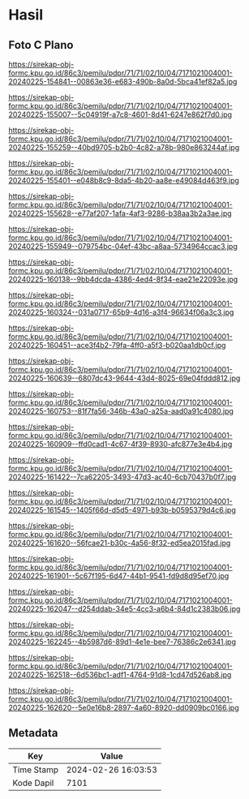 # Hasil

## Foto C Plano

https://sirekap-obj-formc.kpu.go.id/86c3/pemilu/pdpr/71/71/02/10/04/7171021004001-20240225-154841--00863e36-e683-490b-8a0d-5bca41ef82a5.jpg

https://sirekap-obj-formc.kpu.go.id/86c3/pemilu/pdpr/71/71/02/10/04/7171021004001-20240225-155007--5c04919f-a7c8-4601-8d41-6247e862f7d0.jpg

https://sirekap-obj-formc.kpu.go.id/86c3/pemilu/pdpr/71/71/02/10/04/7171021004001-20240225-155259--40bd9705-b2b0-4c82-a78b-980e863244af.jpg

https://sirekap-obj-formc.kpu.go.id/86c3/pemilu/pdpr/71/71/02/10/04/7171021004001-20240225-155401--e048b8c9-8da5-4b20-aa8e-e49084d463f9.jpg

https://sirekap-obj-formc.kpu.go.id/86c3/pemilu/pdpr/71/71/02/10/04/7171021004001-20240225-155628--e77af207-1afa-4af3-9286-b38aa3b2a3ae.jpg

https://sirekap-obj-formc.kpu.go.id/86c3/pemilu/pdpr/71/71/02/10/04/7171021004001-20240225-155949--079754bc-04ef-43bc-a8aa-5734964ccac3.jpg

https://sirekap-obj-formc.kpu.go.id/86c3/pemilu/pdpr/71/71/02/10/04/7171021004001-20240225-160138--9bb4dcda-4386-4ed4-8f34-eae21e22093e.jpg

https://sirekap-obj-formc.kpu.go.id/86c3/pemilu/pdpr/71/71/02/10/04/7171021004001-20240225-160324--031a0717-65b9-4d16-a3f4-96634f06a3c3.jpg

https://sirekap-obj-formc.kpu.go.id/86c3/pemilu/pdpr/71/71/02/10/04/7171021004001-20240225-160451--ace3f4b2-79fa-4ff0-a5f3-b020aa1db0cf.jpg

https://sirekap-obj-formc.kpu.go.id/86c3/pemilu/pdpr/71/71/02/10/04/7171021004001-20240225-160639--6807dc43-9644-43d4-8025-69e04fddd812.jpg

https://sirekap-obj-formc.kpu.go.id/86c3/pemilu/pdpr/71/71/02/10/04/7171021004001-20240225-160753--81f7fa56-346b-43a0-a25a-aad0a91c4080.jpg

https://sirekap-obj-formc.kpu.go.id/86c3/pemilu/pdpr/71/71/02/10/04/7171021004001-20240225-160909--ffd0cad1-4c67-4f39-8930-afc877e3e4b4.jpg

https://sirekap-obj-formc.kpu.go.id/86c3/pemilu/pdpr/71/71/02/10/04/7171021004001-20240225-161422--7ca62205-3493-47d3-ac40-6cb70437b0f7.jpg

https://sirekap-obj-formc.kpu.go.id/86c3/pemilu/pdpr/71/71/02/10/04/7171021004001-20240225-161545--1405f66d-d5d5-4971-b93b-b0595379d4c6.jpg

https://sirekap-obj-formc.kpu.go.id/86c3/pemilu/pdpr/71/71/02/10/04/7171021004001-20240225-161620--56fcae21-b30c-4a56-8f32-ed5ea2015fad.jpg

https://sirekap-obj-formc.kpu.go.id/86c3/pemilu/pdpr/71/71/02/10/04/7171021004001-20240225-161901--5c67f195-6d47-44b1-9541-fd9d8d95ef70.jpg

https://sirekap-obj-formc.kpu.go.id/86c3/pemilu/pdpr/71/71/02/10/04/7171021004001-20240225-162047--d254ddab-34e5-4cc3-a6b4-84d1c2383b06.jpg

https://sirekap-obj-formc.kpu.go.id/86c3/pemilu/pdpr/71/71/02/10/04/7171021004001-20240225-162245--4b5987d6-89d1-4e1e-bee7-76386c2e6341.jpg

https://sirekap-obj-formc.kpu.go.id/86c3/pemilu/pdpr/71/71/02/10/04/7171021004001-20240225-162518--6d536bc1-adf1-4764-91d8-1cd47d526ab8.jpg

https://sirekap-obj-formc.kpu.go.id/86c3/pemilu/pdpr/71/71/02/10/04/7171021004001-20240225-162620--5e0e16b8-2897-4a60-8920-dd0909bc0166.jpg


## Metadata

| Key        | Value               |
| ---------- | ------------------- |
| Time Stamp | 2024-02-26 16:03:53 |
| Kode Dapil | 7101                |



